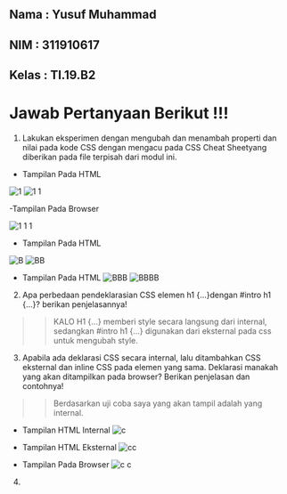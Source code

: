 ## Nama   : Yusuf Muhammad
## NIM    : 311910617
## Kelas  : TI.19.B2


# Jawab Pertanyaan Berikut !!!


1. Lakukan  eksperimen  dengan  mengubah  dan  menambah  properti  dan  nilai  pada  kode  CSS dengan mengacu pada CSS Cheat Sheetyang diberikan pada file terpisah dari   modul ini.

- Tampilan Pada HTML

![1](https://user-images.githubusercontent.com/81587959/113517523-aa5afa00-95aa-11eb-8625-fb9e65735d4d.PNG)
![1 1](https://user-images.githubusercontent.com/81587959/113517528-ae871780-95aa-11eb-8730-7e1cbee40922.PNG)


-Tampilan Pada Browser

![1 1 1](https://user-images.githubusercontent.com/81587959/113517545-c363ab00-95aa-11eb-98ad-c8b10be92c13.PNG)


- Tampilan Pada HTML

![B](https://user-images.githubusercontent.com/81587959/113517910-12aadb00-95ad-11eb-800f-4d2c02474e2d.PNG)
![BB](https://user-images.githubusercontent.com/81587959/113517913-19d1e900-95ad-11eb-8cd1-1aaf1d08071a.PNG)


- Tampilan Pada HTML
![BBB](https://user-images.githubusercontent.com/81587959/113517922-2a825f00-95ad-11eb-92a6-3b8593ef5740.PNG)
![BBBB](https://user-images.githubusercontent.com/81587959/113517927-2e15e600-95ad-11eb-806b-24f7ea1cc1e6.PNG)


2. Apa   perbedaan   pendeklarasian   CSS   elemen h1   {...}dengan #intro   h1   {...}?   berikan penjelasannya!

>> KALO H1 {...} memberi style secara langsung dari internal, sedangkan #intro h1 {...} digunakan dari eksternal pada css untuk mengubah style.


3. Apabila ada deklarasi CSS secara internal, lalu ditambahkan CSS eksternal dan  inline CSS  pada elemen   yang   sama.   Deklarasi   manakah   yang   akan   ditampilkan   pada   browser?   Berikan penjelasan dan contohnya!

>> Berdasarkan uji coba saya yang akan tampil adalah  yang internal.

- Tampilan HTML Internal
![c](https://user-images.githubusercontent.com/81587959/113518186-f27c1b80-95ae-11eb-96f6-3b76d77e2b36.PNG)


- Tampilan HTML Eksternal
![cc](https://user-images.githubusercontent.com/81587959/113518197-0162ce00-95af-11eb-9dc8-fca836802d8c.PNG)


- Tampilan Pada Browser
![c c](https://user-images.githubusercontent.com/81587959/113518208-14759e00-95af-11eb-8ddf-a9ea79eb76c6.PNG)


4. 











